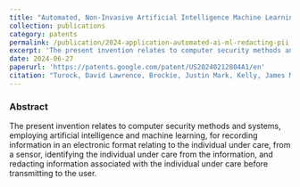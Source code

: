 ```yaml
---
title: "Automated, Non-Invasive Artificial Intelligence Machine Learning Method and System for Identifying and Redacting Personally Identifiable Information in a Monitored Environment using Real-Time Sensor Data"
collection: publications
category: patents
permalink: /publication/2024-application-automated-ai-ml-redacting-pii
excerpt: 'The present invention relates to computer security methods and systems, employing artificial intelligence and machine learning, for recording information in an electronic format relating to the individual under care, from a sensor, identifying the individual under care from the information, and redacting information associated with the individual under care before transmitting to the user.'
date: 2024-06-27
paperurl: 'https://patents.google.com/patent/US20240212804A1/en'
citation: "Turock, David Lawrence, Brockie, Justin Mark, Kelly, James Michael, Robbins, Richard Allen, Wahed, Md Rayed Bin, Mahmud, Rafid Ameer, Hossain, Meheraj, Nandi, Pranjal Kumar, Turock, Heather Anne, Ali, Md. Asif, Schulman Robbins, Jeremy Ian. (2024). \"Automated, Non-Invasive Artificial Intelligence Machine Learning Method and System for Identifying and Redacting Personally Identifiable Information in a Monitored Environment using Real-Time Sensor Data,\" <i>Publication No. US 2024-0212804 A1.</i>"
---
```


### Abstract

The present invention relates to computer security methods and systems, employing artificial intelligence and machine learning, for recording information in an electronic format relating to the individual under care, from a sensor, identifying the individual under care from the information, and redacting information associated with the individual under care before transmitting to the user.


